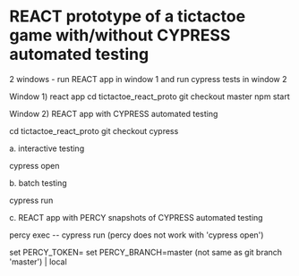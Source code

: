 
REACT prototype of a tictactoe game
with/without CYPRESS automated testing
======================================

2 windows - run REACT app in window 1 and
run cypress tests in window 2

Window 1) react app
cd tictactoe_react_proto
git checkout master
npm start

Window 2) REACT app with CYPRESS automated testing

cd tictactoe_react_proto
git checkout cypress

a. interactive testing

cypress open

b. batch testing

cypress run

c. REACT app with PERCY snapshots of CYPRESS automated
testing

percy exec -- cypress run (percy does not work with 'cypress open')

set PERCY_TOKEN=<token from percy.io>
set PERCY_BRANCH=master (not same as git branch 'master') | local

